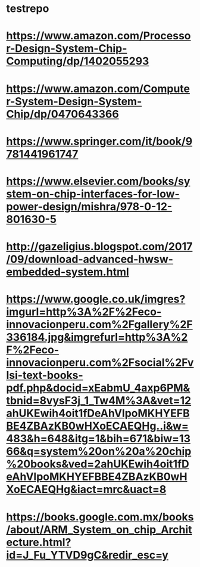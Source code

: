 # testrepo
# https://www.amazon.com/Processor-Design-System-Chip-Computing/dp/1402055293
# https://www.amazon.com/Computer-System-Design-System-Chip/dp/0470643366
# https://www.springer.com/it/book/9781441961747
# https://www.elsevier.com/books/system-on-chip-interfaces-for-low-power-design/mishra/978-0-12-801630-5
# http://gazeligius.blogspot.com/2017/09/download-advanced-hwsw-embedded-system.html
# https://www.google.co.uk/imgres?imgurl=http%3A%2F%2Feco-innovacionperu.com%2Fgallery%2F336184.jpg&imgrefurl=http%3A%2F%2Feco-innovacionperu.com%2Fsocial%2Fvlsi-text-books-pdf.php&docid=xEabmU_4axp6PM&tbnid=8vysF3j_1_Tw4M%3A&vet=12ahUKEwih4oit1fDeAhVlpoMKHYEFBBE4ZBAzKB0wHXoECAEQHg..i&w=483&h=648&itg=1&bih=671&biw=1366&q=system%20on%20a%20chip%20books&ved=2ahUKEwih4oit1fDeAhVlpoMKHYEFBBE4ZBAzKB0wHXoECAEQHg&iact=mrc&uact=8

# https://books.google.com.mx/books/about/ARM_System_on_chip_Architecture.html?id=J_Fu_YTVD9gC&redir_esc=y
